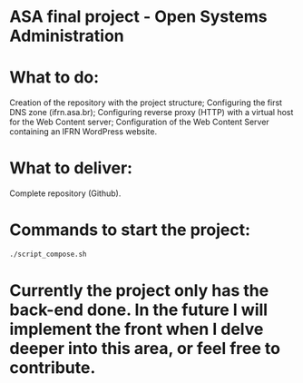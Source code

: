# ASA final project - Open Systems Administration

# What to do:

Creation of the repository with the project structure;
Configuring the first DNS zone (ifrn.asa.br);
Configuring reverse proxy (HTTP) with a virtual host for the Web Content server;
Configuration of the Web Content Server containing an IFRN WordPress website.

# What to deliver:

Complete repository (Github).

# Commands to start the project:

```bash
./script_compose.sh
```

# Currently the project only has the back-end done. In the future I will implement the front when I delve deeper into this area, or feel free to contribute.
